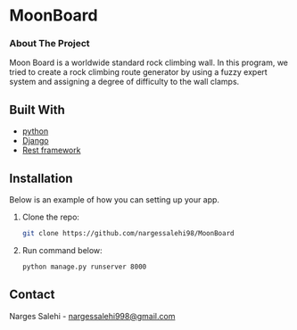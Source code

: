 # MoonBoard
<!-- ABOUT THE PROJECT -->
### About The Project
Moon Board is a worldwide standard rock climbing wall. 
In this program, we tried to create a rock climbing route generator by using a fuzzy expert system and assigning a degree of difficulty to the wall clamps.

## Built With

* [python](https://python.org/)
* [Django](https://www.djangoproject.com/)
* [Rest framework](https://www.django-rest-framework.org/)

<!-- INSTALLATION -->
## Installation

Below is an example of how you can setting up your app. 
1. Clone the repo:
   ```sh
   git clone https://github.com/nargessalehi98/MoonBoard
   ```
2. Run command below:
   ```sh
   python manage.py runserver 8000
   ```

<!-- CONTACT -->
## Contact

Narges Salehi - nargessalehi998@gmail.com

